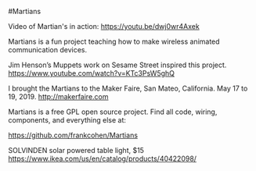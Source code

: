 #Martians



Video of Martian's in action:
https://youtu.be/dwj0wr4Axek

Martians is a fun project teaching how to make wireless animated communication devices.

Jim Henson’s Muppets work on Sesame Street inspired this project. https://www.youtube.com/watch?v=KTc3PsW5ghQ

I brought the Martians to the Maker Faire, San Mateo, California. May 17 to 19, 2019.
http://makerfaire.com

Martians is a free GPL open source project. Find all code, wiring, components, and everything else at:

https://github.com/frankcohen/Martians



SOLVINDEN solar powered table light, $15
https://www.ikea.com/us/en/catalog/products/40422098/
